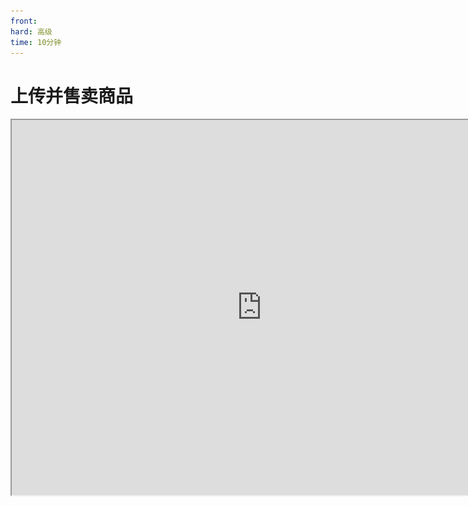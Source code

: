 ```yaml
---
front: 
hard: 高级
time: 10分钟
---
```


# 上传并售卖商品

<iframe src="https://cc.163.com/act/m/daily/iframeplayer/?id=63468187c6dfd1bb76f2bfb4" width="800" height="600" allow="fullscreen"/>



## 在开平上传地图和商品，实现指令的设计

创建资源时，资源类别选择**联机大厅**，勾选商业化内购功能。

<img src="./image/1_41.png" alt="image-20220901182339201" style="zoom:50%;" />

创建好后，该资源将出现在**联机大厅商品栏**。

![image-20220901182537714](./image/1_42.png)

点击**添加商品**。

![image-20220901182801120](./image/1_43.png)

可选：编辑商品分类信息。

<img src="./image/1_44.png" alt="image-20220912015916334" style="zoom:50%;" />

编辑基本信息。

<img src="./image/1_45.png" alt="image-20220912020216785" style="zoom:50%;" />

关于实现指令，本意是传递给逻辑系统的内容，作为一个标识符让代码知道这是哪个商品。例如我们最简单的写几个字符：

<img src="./image/1_46.png" alt="image-20220901184950487" style="zoom:50%;" />

那么在编码时：

```python
def PlayerBuySometing(self, playerId, buyCommand):
	if buyCommand == 'vip1':
		self.GivePlayerVip(playerId, level=1)
		...
```

实现指令格式支持`str`或`json`，用哪种都可以，建议是用`json`为宜，理由是若使用`str`，那么在不更新包体的情况下是万万不可将修改了实现指令的商品上架到橱窗的，修改一个字符都会造成服务不可用。虽然一般情况下不会发生，但还是备有后路比较好。

<img src="./image/1_47.png" alt="image-20220901183906907" style="zoom:50%;" />

使用`json`格式，即使需要发生部分变化，只要核心内容没有改变，**仍不会影响识别功能本身**。

<img src="./image/1_48.png" alt="image-20220901184403182" style="zoom:50%;" />

`json`体内可包含任意字段，只要起到标识作用即可，可以是code或name或任意形式，取决于开发者喜好。

<img src="./image/1_49.png" alt="image-20220901184454109" style="zoom:50%;" />

实际填写实现指令之前，为了保证不出现无法反序列化错误，建议一定要在格式化工具里校验、压缩json。

<img src="./image/1_50.png" alt="image-20220912020926106" style="zoom:50%;" />

<img src="./image/1_51.png" alt="image-20220912020955017" style="zoom:50%;" />

补充剩余商品信息，并保存商品。

![image-20220912021147595](./image/1_52.png)

将商品**提交自测**，联机大厅资源本身也**提交自测**，便可看到此商品出现在橱窗。

当然这只是测试版客户端的橱窗，正式版并不会上架此商品，若商品要投入生产环境，需要提交审核，然后更新到橱窗。关于商品上传的更多信息，请查阅<a href="../../../mcguide/26-联机大厅/5-联机大厅作品与商品上传文档.html">商品上传文档</a>。

![image-20220912021729008](./image/1_53.png)

<img src="./image/1_54.png" alt="image-20220901190523718" style="zoom: 42%;" />

<img src="./image/1_55.png" alt="image-20220912021836175" style="zoom: 25%;" />

<img src="./image/1_56.png" alt="image-20220912021910666" style="zoom:25%;" />

如上所示，添加剩余两个商品。

![image-20220912022753488](./image/1_57.png)

<img src="./image/1_58.png" alt="image-20220912023500454" style="zoom:25%;" />

## 通过neteaseStore在游戏中售卖商品

说起来，你还记得我们上一章提到的`neteaseStore`吗？

<img src="./image/1_59.png" alt="image-20220901191433701" style="zoom:50%;" />

上传好商品后，我们希望玩家不仅可以在橱窗里购买，还希望在游戏中可以购买并立马生效。此时就要借助上一篇中频繁提到的neteaseStore，**它是在游戏中将商品销售给玩家的重要媒介**。

![buy](./image/buy1.gif)

neteaseStore可看作一个UI，打开它的方式有两种：

- 默认自带一个按钮，在左上角，点击即可打开

  <img src="./image/1_60.png" alt="image-20220901195719468" style="zoom: 100%;" />

- 不显示自带按钮，通过玩法激起玩家的购买需求，合适时机时用<a href="../../../mcdocs/1-ModAPI/接口/原生UI.html#openneteasestoregui">接口</a>拉起UI，引导玩家购买

  | 参数名       | 数据类型 | 说明         |
  | :----------- | :------- | :----------- |
  | categoryName | str      | 商品分类名称 |
  | itemName     | str      | 商品名称     |

  ```python
  import mod.client.extraClientApi as clientApi
  clientApi.OpenNeteaseStoreGui("商品", "测试商品1")
  ```


为了减少工作量，我们这里使用第一种方法，但neteaseStore的自带按钮并不是一开始就显示的，毕竟不是所有玩法都需要它，所以需要在玩家进入游戏时，调用一个接口显示这个按钮。

创建一个新零件，命名为ShowStorePart，写一行代码：

```python
def InitClient(self):
	PartBase.InitClient(self)
	self.GetApi().HideNeteaseStoreGui(False)
```

将它挂载到**玩家预设**或**GM类预设**下：

**GM类** 预设指GameMananger，通常是勾选常加载、预加载的空预设

<img src="./image/1_61.png" alt="image-20220912030545679" style="zoom:50%;" />

<img src="./image/1_62.png" alt="image-20220912133837819" style="zoom: 50%;" />

就这么简单，进入游戏即可看到自带商店按钮显示了。

<img src="./image/1_60.png" alt="image-20220901195719468"  />